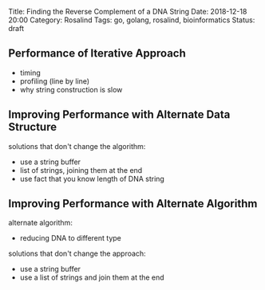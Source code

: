 Title: Finding the Reverse Complement of a DNA String
Date: 2018-12-18 20:00
Category: Rosalind
Tags: go, golang, rosalind, bioinformatics
Status: draft

## Performance of Iterative Approach

- timing
- profiling (line by line)
- why string construction is slow

## Improving Performance with Alternate Data Structure

solutions that don't change the algorithm:
- use a string buffer
- list of strings, joining them at the end
- use fact that you know length of DNA string

## Improving Performance with Alternate Algorithm

alternate algorithm:
- reducing DNA to different type

solutions that don't change the approach:
- use a string buffer
- use a list of strings and join them at the end
